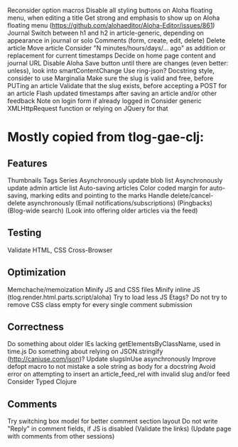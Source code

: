 Reconsider option macros
Disable all styling buttons on Aloha floating menu, when editing a title
Get strong and emphasis to show up on Aloha floating menu (https://github.com/alohaeditor/Aloha-Editor/issues/861)
Journal
Switch between h1 and h2 in article-generic, depending on appearance in journal or solo
Comments (form, create, edit, delete)
Delete article
Move article
Consider "N minutes/hours/days/... ago" as addition or replacement for current timestamps
Decide on home page content and journal URL
Disable Aloha Save button until there are changes (even better: unless), look into smartContentChange
Use ring-json?
Docstring style, consider to use Marginalia
Make sure the slug is valid and free, before PUTing an article
Validate that the slug exists, before accepting a POST for an article
Flash updated timestamps after saving an article and/or other feedback
Note on login form if already logged in
Consider generic XMLHttpRequest function or relying on JQuery for that

# Mostly copied from tlog-gae-clj:


## Features

Thumbnails
Tags
Series
Asynchronously update blob list
Asynchronously update admin article list
Auto-saving articles
Color coded margin for auto-saving, marking edits and pointing to the marks
Handle delete/cancel-delete asynchronously
(Email notifications/subscriptions)
(Pingbacks)
(Blog-wide search)
(Look into offering older articles via the feed)


## Testing

Validate HTML, CSS
Cross-Browser


## Optimization

Memchache/memoization
Minify JS and CSS files
Minify inline JS (tlog.render.html.parts.script/aloha)
Try to load less JS
Etags?
Do not try to remove CSS class empty for every single comment submission


## Correctness

Do something about older IEs lacking getElementsByClassName, used in time.js
Do something about relying on JSON.stringify (http://caniuse.com/json)?
Update slugsInUse asynchronously
Improve defopt macro to not mistake a sole string as body for a docstring
Avoid error on attempting to insert an article_feed_rel with invalid slug and/or feed
Consider Typed Clojure


## Comments

Try switching box model for better comment section layout
Do not write "Reply" in comment fields, if JS is disabled
(Validate the links)
(Update page with comments from other sessions)
